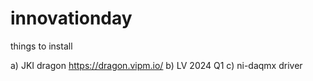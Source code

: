 # innovationday

things to install

a) JKI dragon  https://dragon.vipm.io/
b) LV 2024 Q1
c) ni-daqmx driver

